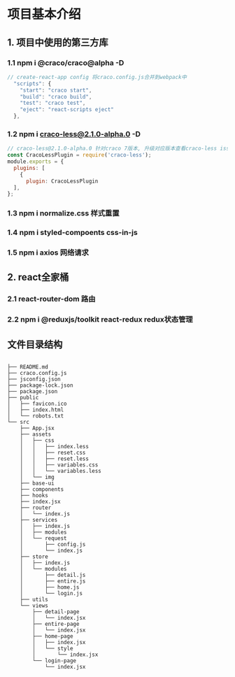# 项目基本介绍

## 1. 项目中使用的第三方库
### 1.1 npm i @craco/craco@alpha -D
```javascript
// create-react-app config 将craco.config.js合并到webpack中
  "scripts": {
    "start": "craco start",
    "build": "craco build",
    "test": "craco test",
    "eject": "react-scripts eject"
  },

```
### 1.2  npm i craco-less@2.1.0-alpha.0 -D
```javascript
// craco-less@2.1.0-alpha.0 针对craco 7版本, 升级对应版本查看craco-less issues
const CracoLessPlugin = require('craco-less');
module.exports = {
  plugins: [
    {
      plugin: CracoLessPlugin
  ],
};
```
### 1.3 npm i normalize.css 样式重置
### 1.4 npm i styled-compoents css-in-js
### 1.5 npm i axios 网络请求

## 2. react全家桶
### 2.1 react-router-dom 路由
### 2.2 npm i @reduxjs/toolkit react-redux redux状态管理

## 文件目录结构
```text

├── README.md
├── craco.config.js
├── jsconfig.json
├── package-lock.json
├── package.json
├── public
│   ├── favicon.ico
│   ├── index.html
│   └── robots.txt
└── src
    ├── App.jsx
    ├── assets
    │   ├── css
    │   │   ├── index.less
    │   │   ├── reset.css
    │   │   ├── reset.less
    │   │   ├── variables.css
    │   │   └── variables.less
    │   └── img
    ├── base-ui
    ├── components
    ├── hooks
    ├── index.jsx
    ├── router
    │   └── index.js
    ├── services
    │   ├── index.js
    │   ├── modules
    │   └── request
    │       ├── config.js
    │       └── index.js
    ├── store
    │   ├── index.js
    │   └── modules
    │       ├── detail.js
    │       ├── entire.js
    │       ├── home.js
    │       └── login.js
    ├── utils
    └── views
        ├── detail-page
        │   └── index.jsx
        ├── entire-page
        │   └── index.jsx
        ├── home-page
        │   ├── index.jsx
        │   └── style
        │       └── index.jsx
        └── login-page
            └── index.jsx
```